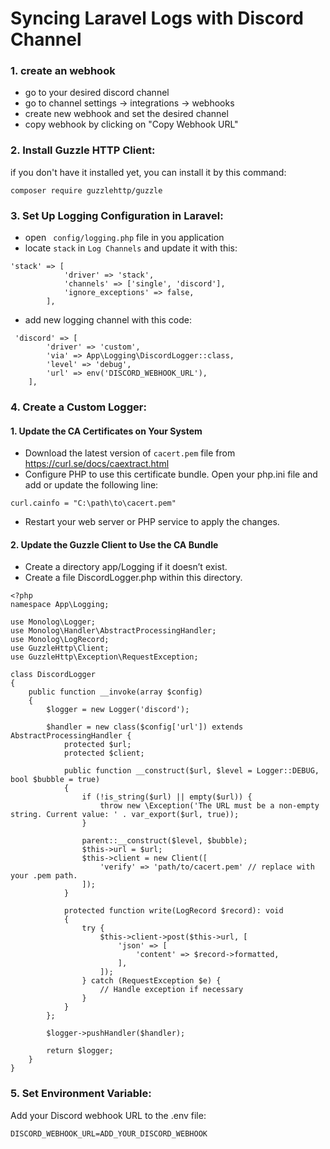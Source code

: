 # Syncing Laravel Logs with Discord Channel

### 1. create an webhook
- go to your desired discord channel
- go to channel settings -> integrations -> webhooks
- create new webhook and set the desired channel
- copy webhook by clicking on "Copy Webhook URL"

### 2. Install Guzzle HTTP Client:
if you don't have it installed yet, you can install it by this command:
```
composer require guzzlehttp/guzzle
```

### 3. Set Up Logging Configuration in Laravel:
- open `` config/logging.php`` file in you application
- locate ``stack`` in `Log Channels` and update it with this:
```
'stack' => [
            'driver' => 'stack',
            'channels' => ['single', 'discord'],
            'ignore_exceptions' => false,
        ],
```
- add new logging channel with this code:
```
 'discord' => [
        'driver' => 'custom',
        'via' => App\Logging\DiscordLogger::class,
        'level' => 'debug',
        'url' => env('DISCORD_WEBHOOK_URL'),
    ],
```

### 4. Create a Custom Logger:
#### 1. Update the CA Certificates on Your System

- Download the latest version of `cacert.pem` file from https://curl.se/docs/caextract.html
- Configure PHP to use this certificate bundle. Open your php.ini file and add or update the following line:
```
curl.cainfo = "C:\path\to\cacert.pem"
```
- Restart your web server or PHP service to apply the changes.

#### 2. Update the Guzzle Client to Use the CA Bundle

- Create a directory app/Logging if it doesn’t exist.
- Create a file DiscordLogger.php within this directory.
```
<?php
namespace App\Logging;

use Monolog\Logger;
use Monolog\Handler\AbstractProcessingHandler;
use Monolog\LogRecord;
use GuzzleHttp\Client;
use GuzzleHttp\Exception\RequestException;

class DiscordLogger
{
    public function __invoke(array $config)
    {
        $logger = new Logger('discord');

        $handler = new class($config['url']) extends AbstractProcessingHandler {
            protected $url;
            protected $client;

            public function __construct($url, $level = Logger::DEBUG, bool $bubble = true)
            {
                if (!is_string($url) || empty($url)) {
                    throw new \Exception('The URL must be a non-empty string. Current value: ' . var_export($url, true));
                }

                parent::__construct($level, $bubble);
                $this->url = $url;
                $this->client = new Client([
                    'verify' => 'path/to/cacert.pem' // replace with your .pem path.
                ]);
            }

            protected function write(LogRecord $record): void
            {
                try {
                    $this->client->post($this->url, [
                        'json' => [
                            'content' => $record->formatted,
                        ],
                    ]);
                } catch (RequestException $e) {
                    // Handle exception if necessary
                }
            }
        };

        $logger->pushHandler($handler);

        return $logger;
    }
}

```
### 5. Set Environment Variable:
Add your Discord webhook URL to the .env file:
```
DISCORD_WEBHOOK_URL=ADD_YOUR_DISCORD_WEBHOOK

```

